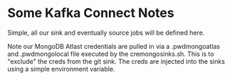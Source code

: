 # Some Kafka Connect Notes

Simple, all our sink and eventually source jobs will be defined here.

Note our MongoDB Atlast credentials are pulled in via a .pwdmongoatlas and .pwdmongolocal file executed by the cremongosinks.sh. This is to "exclude" the creds from the git sink. The creds are injected into the sinks using a simple environment variable.


